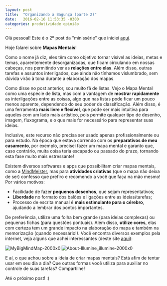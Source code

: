 ```yaml
---
layout: post
title:  "Organizando a Bagunça (parte 2)"
date:   2016-02-16 11:53:35 -0300
categories: produtividade opinião
---
```


Olá pessoal! Este é o 2º post da "minissérie" que iniciei [aqui]({{site.baseurl}}/produtividade/opinião/2015/12/30/organizando-a-bagunca-parte-1.html).

Hoje falarei sobre **Mapas Mentais**!

Como o nome já diz, eles têm como objetivo tornar visível as ideias, metas e temas, aparentemente desorganizadas, que ficam circulando em nossas cabeças, nos permitindo ver as **relações entre elas**. Além disso, outras tarefas e assuntos interligados, que ainda não tínhamos vislumbrado, sem dúvida virão à tona durante a elaboração dos mapas.

Como disse no post anterior, sou muito fã de listas. Vejo o Mapa Mental como uma espécie de lista, mas com a vantagem de **mostrar rapidamente** as interligações entre as coisas, algo que nas listas pode ficar um pouco menos aparente, dependendo do seu poder de classificação. Além disso, é uma ferramenta **mais livre e flexível**, que pode ser mais intuitiva para aqueles com um lado mais artístico, pois permite qualquer tipo de desenho, imagem, fluxograma, e o que mais for necessário para representar suas ideias.

Inclusive, este recurso não precisa ser usado apenas profissionalmente ou para estudo. Na época que estava correndo com os **preparativos de meu casamento**, por exemplo, precisei fazer um mapa mental e garanto que, caso contrário, muita coisa teria escapado ou passado do prazo, tornando esta fase muito mais estressante!

Existem diversos softwares e apps que possibilitam criar mapas mentais, como a [MindMeister](https://www.mindmeister.com), mas para **atividades criativas** (que o mapa não deixa de ser) confesso que prefiro e recomendo a você que faça na mão mesmo! Por vários motivos:

- Facilidade de fazer **pequenos desenhos**, que sejam representativos;
- **Liberdade** no formato dos balões e ligações entre as ideias/tarefas;
- Processo de escrita manual é **mais estimulante para o cérebro**, ajudando a lembrar dos pontos importantes.

De preferência, utilize uma folha bem grande (para ideias complexas) ou pequenas fichas (para questões pontuais). Além disso, **utilize cores**, elas com certeza tem um grande impacto na elaboração do mapa e também na memorização (quando necessário!). Você encontra diversos exemplos pela internet, veja alguns que achei interessantes (deste site [aqui](http://www.mind-mapping.co.uk)):

![MyBigMindMap-2000x0](https://devdanilo.files.wordpress.com/2016/02/mybigmindmap-2000x0.jpg) ![About-Illumine_illumine-2000x0](https://devdanilo.files.wordpress.com/2016/02/about-illumine_illumine-2000x0.jpg)

E aí, o que achou sobre a ideia de criar mapas mentais? Está afim de tentar usar em seu dia a dia? Que outras formas você utiliza para auxiliar no controle de suas tarefas? Compartilhe!

Até o próximo post! :)
